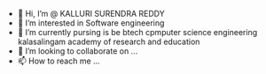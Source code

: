 - 👋 Hi, I’m @ KALLURI SURENDRA REDDY
- 👀 I’m interested in Software engineering
- 🌱 I’m currently pursing  is be btech cpmputer science engineering kalasalingam academy of research and education 
- 💞️ I’m looking to collaborate on ...
- 📫 How to reach me ...

<!---
SURENDRAREDDY0/SURENDRAREDDY0 is a ✨ special ✨ repository because its `README.md` (this file) appears on your GitHub profile.
You can click the Preview link to take a look at your changes.
--->
